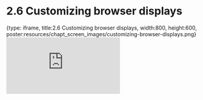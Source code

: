 # 2.6 Customizing browser displays
 
{type: iframe, title:2.6 Customizing browser displays, width:800, height:600, poster:resources/chapt_screen_images/customizing-browser-displays.png}
![](https://stephaniemyan.github.io/hgv_modules/no_toc/customizing-browser-displays.html)
 

 
